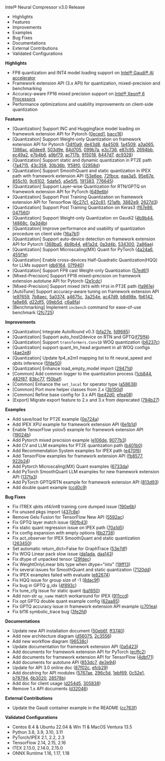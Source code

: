 Intel® Neural Compressor v3.0 Release

- Highlights
- Features
- Improvements
- Examples
- Bug Fixes
- Documentations
- External Contributions
- Validated Configurations

**Highlights**
 - FP8 quantization and INT4 model loading support on [Intel® Gaudi® AI accelerator](https://habana.ai/products/gaudi2/) 
 - Framework extension API (3.x API) for quantization, mixed-precision and benchmarking  
 - Accuracy-aware FP16 mixed precision support on [Intel® Xeon® 6 Processors](https://www.intel.com/content/www/us/en/products/details/processors/xeon.html)    
 - Performance optimizations and usability improvements on client-side quantization    

**Features**
 - [Quantization] Support INC and Huggingface model loading on framework extension API for Pytorch ([0eced1](https://github.com/intel/neural-compressor/commit/0eced1478c6796a5e2dcb254a65bbc96af4d1b8b), [bacc16](https://github.com/intel/neural-compressor/commit/bacc164df2c2080cb6b1a6250f745824bbca5a7b))
 - [Quantization] Support Weight-only Quantization on framework extension API for Pytorch ([34f0a9](https://github.com/intel/neural-compressor/commit/34f0a9f450b385aa3227f7f34e8d0f16460080a9), [de43d8](https://github.com/intel/neural-compressor/commit/de43d851a24a5f4290fe148f7d3607cad6d8433f), [4a4509](https://github.com/intel/neural-compressor/commit/4a45093c1418f34da2660a54052a2ff5c2b4edff), [1a4509](https://github.com/intel/neural-compressor/commit/1a4509060714559bdbc60524012997900c464d02), [a3a065](https://github.com/intel/neural-compressor/commit/a3a06508fa951f9b9dcd3786214f546c796c32e7), [1386ac](https://github.com/intel/neural-compressor/commit/1386ac5ec7be40608dfac082d2275307b8e4d14e), [a0dee9](https://github.com/intel/neural-compressor/commit/a0dee94dab0920ba30de049e871b19a72ddb8996), [503d9e](https://github.com/intel/neural-compressor/commit/503d9ef4136023f1952e397a2ab0f7f476040901), [84d705](https://github.com/intel/neural-compressor/commit/84d7055b3998724aecd7ca7e43ea653d0d0f4612), [099b7a](https://github.com/intel/neural-compressor/commit/099b7a4446d9c21af2066518ccc87ecaa717e08e), [e3c736](https://github.com/intel/neural-compressor/commit/e3c736fd910690faf08bf4609cc3b65529d79252), [e87c95](https://github.com/intel/neural-compressor/commit/e87c95f25d3fe0e286e832857974ce36d43b2f96), [2694bb](https://github.com/intel/neural-compressor/commit/2694bbf81622a936f5ef3c271901dea097af2474), [ec49a2](https://github.com/intel/neural-compressor/commit/ec49a29cafa92593d82635562ec200741fd4083c), [e7b4b6](https://github.com/intel/neural-compressor/commit/e7b4b648665df4d016d170cdf2f3f69e6f9c185f), [a9bf79](https://github.com/intel/neural-compressor/commit/a9bf79c63fbcd970cccc00d1db85e424fe286b27), [ac717b](https://github.com/intel/neural-compressor/commit/ac717bc4b6a1a1e82db218d7648121f157814fad), [915018](https://github.com/intel/neural-compressor/commit/9150181bb2ab71201fbdb052fbcaa2aba18a090a), [8447d7](https://github.com/intel/neural-compressor/commit/8447d7097fa33231b8a6e4a9e26e526d191787de), [dc9328](https://github.com/intel/neural-compressor/commit/dc9328c09b243d7df3bccc0a35a8a12feaabb40a))
 - [Quantization] Support static and dynamic quantization in PT2E path ([7a4715](https://github.com/intel/neural-compressor/commit/7a4715c1d488441e383b7c999fd1b574a3f6ceda), [43c358](https://github.com/intel/neural-compressor/commit/43c3580bdb1c6765bb4902fe721da629518acc74), [30b36b](https://github.com/intel/neural-compressor/commit/30b36b83a195c6ea350692c7ac0bfec1b52ee419), [1f58f0](https://github.com/intel/neural-compressor/commit/1f58f024d812b6c1f7f3430b62e61051599cd1b2), [02958d](https://github.com/intel/neural-compressor/commit/02958dd4a81251be26980a712cbb258d55edba67))
 - [Quantization] Support SmoothQuant and static quantization in IPEX path with framework extension API ([53e6ee](https://github.com/intel/neural-compressor/commit/53e6ee6b75d476bae0382c7d6fb9aa1348c2ab5e), [72fbce](https://github.com/intel/neural-compressor/commit/72fbce4b34f29c2b6fe0d41a76c4d65edb08719a), [eaa3a5](https://github.com/intel/neural-compressor/commit/eaa3a580c8a9f27268d3c27e551054dd5053f01c), [95e67e](https://github.com/intel/neural-compressor/commit/95e67eac624285d304487b654330d660b169cfb1), [855c10](https://github.com/intel/neural-compressor/commit/855c10ca37d01bd371a4b9dcd953ce735f9bdea6), [9c6102](https://github.com/intel/neural-compressor/commit/9c6102b351c45394357e0163470e0e997cb99d0e), [5dafe5](https://github.com/intel/neural-compressor/commit/5dafe5fd6584ca695f05b61c3dd84c2923c83cbd), [a5e5f5](https://github.com/intel/neural-compressor/commit/a5e5f5f64855b85e2a374c8b808b317448318113), [191383](https://github.com/intel/neural-compressor/commit/191383ebd95c1fbb77e626887ca6d808a454543c), [776645](https://github.com/intel/neural-compressor/commit/7766454d9a984257016ddad5d3a61de648f0bd35))
 - [Quantization] Support Layer-wise Quantization for RTN/GPTQ on framework extension API for PyTorch ([649e6b](https://github.com/intel/neural-compressor/commit/649e6b148755bda737009bc323b735b92231c579))
 - [Quantization] Support Post Training Quantization on framework extension API for Tensorflow ([6c27c1](https://github.com/intel/neural-compressor/commit/6c27c19c3ec7a318455bd12d6e66ad9bb757ab93), [e22c61](https://github.com/intel/neural-compressor/commit/e22c61ede2942f7f1ba1cf9e480491371184bb32), [f21afb](https://github.com/intel/neural-compressor/commit/f21afbbdd18cd61627fc02e5b22ca242402bcfbf), [3882e9](https://github.com/intel/neural-compressor/commit/3882e9cc4b356a081843455f3244d7f0e013f888), [2627d3](https://github.com/intel/neural-compressor/commit/2627d33b9ff900697184972575969ecc55da8923))
 - [Quantization] Support Post Training Quantization on Keras3 ([f67e86](https://github.com/intel/neural-compressor/commit/f67e8613c409563f016c77e05a1acb969790cfc6), [047560](https://github.com/intel/neural-compressor/commit/047560fcf6a2e5812d33e579e047a3c8767e4a9a))
 - [Quantization] Support Weight-only Quantization on Gaudi2 ([4b9b44](https://github.com/intel/neural-compressor/commit/4b9b447aa0872a8edc26fd59a349c195cf208a97), [14868c](https://github.com/intel/neural-compressor/commit/14868c0900a1f91fe39f138c67156ad66c16b20f), [0a3d4b](https://github.com/intel/neural-compressor/commit/0a3d4bd43f69c29e2f8a3b07ac13036e41c6579c))
 - [Quantization] Improve performance and usability of quantization procedure on client side ([16a7b1](https://github.com/intel/neural-compressor/commit/16a7b11508c008d4d4180a0fe0e31c75b8e5d662))
 - [Quantization] Support auto-device detection on framework extension API for Pytorch ([368ba5](https://github.com/intel/neural-compressor/commit/368ba5293ab2936c685d67db6f8423a27a62f7e1), [4b9b44](https://github.com/intel/neural-compressor/commit/4b9b447aa0872a8edc26fd59a349c195cf208a97), [e81a2d](https://github.com/intel/neural-compressor/commit/e81a2dd901dd1b93291555722c6d96901940be06), [0a3d4b](https://github.com/intel/neural-compressor/commit/0a3d4bd43f69c29e2f8a3b07ac13036e41c6579c), [534300](https://github.com/intel/neural-compressor/commit/53430092e7f9b46ed78afccb4b9610c9032bf57f), [2a86ae](https://github.com/intel/neural-compressor/commit/2a86aeafc754ca3b7495138381efb8faa9397fdf))
 - [Quantization] Support Microscaling(MX) Quant for PyTorch ([4a24a6](https://github.com/intel/neural-compressor/commit/4a24a6a39218a3d186900a72a7e2e96ad539f4f4), [455f1e](https://github.com/intel/neural-compressor/commit/455f1e1f0f0284e87b46d257b6d126ca76fe1748))
 - [Quantization] Enable cross-devices Half-Quadratic Quantization(HQQ) for LLMs support ([db6164](https://github.com/intel/neural-compressor/commit/db6164a25da5bf8ef8a7ba082a25d7bb4565b656), [07f940](https://github.com/intel/neural-compressor/commit/07f940c7f00ab0a5f6b3d7d9cb6b934e69e44a98))
 - [Quantization] Support FP8 cast Weight-only Quantization ([57ed61](https://github.com/intel/neural-compressor/commit/57ed6138453246141a2128b600588df0b4d5d440))
 - [Mixed-Precision] Support FP16 mixed-precision on framework extension autotune API for Pytorch ([2e1cdc](https://github.com/intel/neural-compressor/commit/2e1cdc5be61458be186d0e6f2035b4287b223cf3))
 - [Mixed-Precision] Support mixed `INT8` with `FP16` in PT2E path ([fa961e](https://github.com/intel/neural-compressor/commit/fa961e1d0bbe371182d6da6d210d0b6a7693cce2))
 - [AutoTune] Support accuracy-aware tuning on framework extension API ([e97659](https://github.com/intel/neural-compressor/commit/e9765955f991e1270e3b65635285f6b6cb8fc38c), [7b8aec](https://github.com/intel/neural-compressor/commit/7b8aec00d0c09bd499076457b68903229e09b803), [5a0374](https://github.com/intel/neural-compressor/commit/5a0374e7db23cac209af78f1ace9b38d23bebbb0), [a4675c](https://github.com/intel/neural-compressor/commit/a4675c7490f66ab2c75912dd69f1d79368f69858), [3a254e](https://github.com/intel/neural-compressor/commit/3a254e99c0a361c0179b4176a256c69e46681352), [ac47d9](https://github.com/intel/neural-compressor/commit/ac47d9b97b597f809ab56f9f6cb1a86951e2e334), [b8d98e](https://github.com/intel/neural-compressor/commit/b8d98ebaddcf1c7ece1def04ba4d55b7e92593ee), [fb6142](https://github.com/intel/neural-compressor/commit/fb61428228bcdf9a18b02e5963c4df7a60c9a54b), [fa8e66](https://github.com/intel/neural-compressor/commit/fa8e66a1d95b52c8ebdea21f2dc60db0fdfedd6a), [d22df5](https://github.com/intel/neural-compressor/commit/d22df5364ba6d7c98fea8545a9a9e49e2ce5ebb0), [09eb5d](https://github.com/intel/neural-compressor/commit/09eb5ddd3c0eb2dae198837cbae76ca5bb4e90c8), [c6a8fa](https://github.com/intel/neural-compressor/commit/c6a8fa1606a4aea34e62af0f106ab05cdccacab6))
 - [Benchmarking] Implement `incbench` command for ease-of-use benchmark ([2fc725](https://github.com/intel/neural-compressor/commit/2fc72555c987dc7bce8476b389720e1a29159a43))

**Improvements**
 - [Quantization] Integrate AutoRound v0.3 ([bfa27e](https://github.com/intel/neural-compressor/commit/bfa27e422dc4760f6a9b1783eee7dae10fe5324f), [fd9685](https://github.com/intel/neural-compressor/commit/fd96851f7f8339ec8bfabd602cf494ac6c31d17b))
 - [Quantization] Support auto_host2device on RTN and GPTQ([f75ff4](https://github.com/intel/neural-compressor/commit/f75ff4082bc7a22d9367d3e91a3ea2c7aaec2bd2))
 - [Quantization] Support `transformers.Conv1D` WOQ quantization ([b6237c](https://github.com/intel/neural-compressor/commit/b6237cf4d4c8e86fe373cf48ffe5a6588ef537ca))
 - [Quantization] support quant_lm_head argument in all WOQ configs ([4ae2e8](https://github.com/intel/neural-compressor/commit/4ae2e87d2f98eb34c2e523a76ffa6ff77bf767e1))
 - [Quantization] Update fp4_e2m1 mapping list to fit neural_speed and qbits inference ([5fde50](https://github.com/intel/neural-compressor/commit/5fde50f2c0476dbc08d59481b742515f5a210de1))
 - [Quantization] Enhance load_empty_model import ([29471d](https://github.com/intel/neural-compressor/commit/29471df05a9e2c36c4ad8083c0b0b285011748d8))
 - [Common] Add common logger to the quantization process ([1cb844](https://github.com/intel/neural-compressor/commit/1cb844b3c0b581f670fef16aa87fef2a85e6122b), [482f87](https://github.com/intel/neural-compressor/commit/482f87c6161581f9f8ff09804b6c430553cf59a9), [83bc77](https://github.com/intel/neural-compressor/commit/83bc779a4e97d8886383025d324d8379f70cc8b7), [f50baf](https://github.com/intel/neural-compressor/commit/f50baf2e9107e29d96e267fe115dc488f96db6f0))
 - [Common] Enhance the `set_local` for operator type ([a58638](https://github.com/intel/neural-compressor/commit/a58638c1298fdff808742d1625196153d24f5c9c))
 - [Common] Port more helper classes from 2.x ([3b150d](https://github.com/intel/neural-compressor/commit/3b150d61313ca6ca19bc38ec9f608900b8355519))
 - [Common] Refine base config for 3.x API ([be42d0](https://github.com/intel/neural-compressor/commit/be42d033b25c6dd3bcac0ead964699f25f939014), [efea08](https://github.com/intel/neural-compressor/commit/efea089e27613690c32d6f1745731a28ca90bf65))
 - [Export] Migrate export feature to 2.x and 3.x from deprecated ([794b27](https://github.com/intel/neural-compressor/commit/794b2762c0bb2f076973e1fca5fdecd23efec774))

**Examples**
 - Add save/load for PT2E example ([0e724a](https://github.com/intel/neural-compressor/commit/0e724a4d96ca0d6a170281688ca644b37fa340e0))
 - Add IPEX XPU example for framework extension API ([6e1b1d](https://github.com/intel/neural-compressor/commit/6e1b1da712d20d9291e5932974bc3167b00dd214))
 - Enable TensorFlow yolov5 example for framework extension API ([19024b](https://github.com/intel/neural-compressor/commit/19024b351372ca76934db33b0d230552c13bff39))
 - Add Pytorch mixed precision example ([e106de](https://github.com/intel/neural-compressor/commit/e106dea73471ddecdb1cfc702e90fcb1a5d41452), [9077b3](https://github.com/intel/neural-compressor/commit/9077b382259e2e56ff5796084a1f4275e4387537))
 - Add CV and LLM examples for PT2E quantization path ([b401b0](https://github.com/intel/neural-compressor/commit/b401b02db2cc7d7f4f8412a815fa435e66e330a0))
 - Add Recommendation System examples for IPEX path ([e470f6](https://github.com/intel/neural-compressor/commit/e470f6cdfbbad32fcf17be56903e649a05059780))
 - Add TensorFlow examples for framework extension API ([fb8577](https://github.com/intel/neural-compressor/commit/fb8577931c11c3bdc55868e01576b73372d9912b), [922b24](https://github.com/intel/neural-compressor/commit/922b2471e617cc4c56376866e991302d0beb0640))
 - Add Pytorch Microscaling(MX) Quant examples ([6733da](https://github.com/intel/neural-compressor/commit/6733dabc4d48a6625e184e4a29a754949f415097))
 - Add PyTorch SmoothQuant LLM examples for new framework extension API ([137fa3](https://github.com/intel/neural-compressor/commit/137fa3add2d8a0688dd0e76bd15e347b588d56a8))
 - Add PyTorch GPTQ/RTN example for framework extension API ([813d93](https://github.com/intel/neural-compressor/commit/813d93051ab16b6bbac11bdf5986929330876e30))
 - Add double quant example ([ccd0c9](https://github.com/intel/neural-compressor/commit/ccd0c9e6c112d84979504177b9390270b3d71b69))

**Bug Fixes**
 - Fix ITREX qbits nf4/int8 training core dumped issue ([190e6b](https://github.com/intel/neural-compressor/commit/190e6b2be6b31158a1101729bcf621bc93e85531))
 - Fix unused pkgs import ([437c8e](https://github.com/intel/neural-compressor/commit/437c8e75706cff1767dcde115e428654766b3f18))
 - Remove Gelu Fusion for TensorFlow New API ([5592ac](https://github.com/intel/neural-compressor/commit/5592acc60562b7fccb308af0eaaba9cad53004a5))
 - Fix GPTQ layer match issue ([90fb43](https://github.com/intel/neural-compressor/commit/90fb43135397a035968b5334eba21931c18a83c0))
 - Fix static quant regression issue on IPEX path ([70a1d5](https://github.com/intel/neural-compressor/commit/70a1d501fdfee16a10e34385bca9f15eba4366b4))
 - Fix config expansion with empty options ([6b2738](https://github.com/intel/neural-compressor/commit/6b2738390dfdab543de1ccd9242fe541c78b6a2e))
 - Fix act_observer for IPEX SmoothQuant and static quantization ([263450](https://github.com/intel/neural-compressor/commit/2634501690f2396865011c2f79c0b8adba36cb07))
 - Set automatic return_dict=False for GraphTrace ([53e7df](https://github.com/intel/neural-compressor/commit/53e7dfe57ef4ad1754f37343b3ad3850b64ae4f4))
 - Fix WOQ Linear pack slow issue ([da1ada](https://github.com/intel/neural-compressor/commit/da1ada236eb867b69c663c58904e0a21ad9bcb88), [daa143](https://github.com/intel/neural-compressor/commit/daa1431b200f92ab9684a2c78e15602cb23d7c07))
 - Fix dtype of unpacked tensor ([29fdec](https://github.com/intel/neural-compressor/commit/29fdecbbb44ceb8d19c12809af90dc23063becfc))
 - Fix WeightOnlyLinear bits type when dtype="intx" ([19ff13](https://github.com/intel/neural-compressor/commit/19ff13e8a8963744349e46013ef522fcb3e8c3d8))
 - Fix several issues for SmoothQuant and static quantization ([7120dd](https://github.com/intel/neural-compressor/commit/7120dd4909599b228692415732688b3d5e77206d))
 - Fix IPEX examples failed with evaluate ([e82674](https://github.com/intel/neural-compressor/commit/e82674a75de564a632cea639db25fbe41fec100a))
 - Fix HQQ issue for group size of -1 ([8dac9f](https://github.com/intel/neural-compressor/commit/8dac9f2c3d3f8411f27a2e327f3dbbc7c8de0829))
 - Fix bug in GPTQ g_idx ([4f893c](https://github.com/intel/neural-compressor/commit/4f893ca9e4c44d12ea028e00a4881b5154ee54a8))
 - Fix tune_cfg issue for static quant ([ba1650](https://github.com/intel/neural-compressor/commit/ba165047dbcf4671cf20e9c1d031577dade94348))
 - Add non-str `op_name` match workaround for IPEX ([911ccd](https://github.com/intel/neural-compressor/commit/911ccd3a94b124e2287780a2ca219eaa01dc21d9))
 - Fix opt GPTQ double quant example config ([62aa85](https://github.com/intel/neural-compressor/commit/62aa85df23ce3f5db353ce9a4bfb8cd88395c376))
 - Fix GPTQ accuracy issue in framework extension API example ([c701ea](https://github.com/intel/neural-compressor/commit/c701eaff7d69c46a57172b0547bfe2fc05164a0c))
 - Fix bf16 symbolic_trace bug ([3fe2fd](https://github.com/intel/neural-compressor/commit/3fe2fd9aadda4991552d65fef09a75ba5127b5db))

**Documentations**
 - Update new API installation document ([50eb6f](https://github.com/intel/neural-compressor/commit/50eb6fb6f5924054b38d8ed99e78e0ebdab51f50), [ff3740](https://github.com/intel/neural-compressor/commit/ff3740146a829e845d79266acf233b202843d3fd))
 - Add new architecture diagram ([d56075](https://github.com/intel/neural-compressor/commit/d56075c7e9f6e3e85385abbff9f1b0d07d157a04), [2c3556](https://github.com/intel/neural-compressor/commit/2c3556d441de2f0963167db71ecdee7353bd76bb))
 - Add new workflow diagram ([96538c](https://github.com/intel/neural-compressor/commit/96538c56fea8a42c3e487b4682c346e4832e3e97))
 - Update documentation for framework extension API ([0a5423](https://github.com/intel/neural-compressor/commit/0a542397ac1ea8d6fe2edf04565d3cb673001b2c))
 - Add documents for framework extension API for PyTorch ([ecffc2](https://github.com/intel/neural-compressor/commit/ecffc2eb29ada100d2b60574258d8a1b6548e449))
 - Add documents for framework extension API for TensorFlow ([4dbf71](https://github.com/intel/neural-compressor/commit/4dbf71e412a370f09809db89db27a0b7c7b56d14))
 - Add documents for autotune API ([853dc7](https://github.com/intel/neural-compressor/commit/853dc71eee292e93e38f91683ec8229eb14c25da), [de3e94](https://github.com/intel/neural-compressor/commit/de3e94f6d15f74bb3081366dd1c045d006adfa00))
 - Update for API 3.0 online doc ([87f02c](https://github.com/intel/neural-compressor/commit/87f02c15a2f1047a8b4bcb5b7f443a4cecb4dfc7), [efcb29](https://github.com/intel/neural-compressor/commit/efcb2930be6b9d575b1fb8a6e86afdd6a09b5857))
 - Add docstring for API modules ([5767ae](https://github.com/intel/neural-compressor/commit/5767aed4dbc9a400f65f74bdc9c09209f0a4c145), [296c5d](https://github.com/intel/neural-compressor/commit/296c5d4f1138e5bf33584fb75cea0f6ca5080122), [1ebf69](https://github.com/intel/neural-compressor/commit/1ebf6987bd054b926d3cdd5630ae058c8d3a66c2), [0c52e1](https://github.com/intel/neural-compressor/commit/0c52e1243b78734e95fc348834303bc3c3cfe369), [b78794](https://github.com/intel/neural-compressor/commit/b787940ea2868e1fc8a56a81b94d62d4ea3d8454), [6b3020](https://github.com/intel/neural-compressor/commit/6b30207d0a3b6d6d497ecf8f6bb5891765d798ba), [28578b](https://github.com/intel/neural-compressor/commit/28578b96bf6217fa2b79699838e5a4af30843de4))
 - Add doc for client usage ([d254d5](https://github.com/intel/neural-compressor/commit/d254d508be9c6b14c474fd643ad448a4e261ca72), [305838](https://github.com/intel/neural-compressor/commit/30583882df76838ea3e4a719e25ddca7bb449b9b))
 - Remove 1.x API documents ([d32046](https://github.com/intel/neural-compressor/commit/d3204604aad007f3db67c46dcb0575aa8f5cd584))

**External Contributions**
 - Update the Gaudi container example in the README ([cc763f](https://github.com/intel/neural-compressor/commit/cc763f5134f5f84b3020a8ea1bee409a60d15218))

**Validated Configurations** 
 - Centos 8.4 & Ubuntu 22.04 & Win 11 & MacOS Ventura 13.5 
 - Python 3.8, 3.9, 3.10, 3.11 
 - PyTorch/IPEX 2.1, 2.2, 2.3 
 - TensorFlow 2.14, 2.15, 2.16 
 - ITEX 2.13.0, 2.14.0, 2.15.0 
 - ONNX Runtime 1.16, 1.17, 1.18
